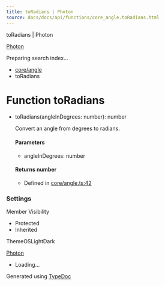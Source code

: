 ```yaml
---
title: toRadians | Photon
source: docs/docs/api/functions/core_angle.toRadians.html
---
```


toRadians | Photon

[Photon](../index.md)




Preparing search index...

* [core/angle](../modules/core_angle.md)
* toRadians

# Function toRadians

* toRadians(angleInDegrees: number): number

  Convert an angle from degrees to radians.

  #### Parameters

  + angleInDegrees: number

  #### Returns number

  + Defined in [core/angle.ts:42](https://github.com/mwhite454/photon/blob/main/packages/photon/src/core/angle.ts#L42)

### Settings

Member Visibility

* Protected
* Inherited

ThemeOSLightDark

[Photon](../index.md)

* Loading...

Generated using [TypeDoc](https://typedoc.org/)
